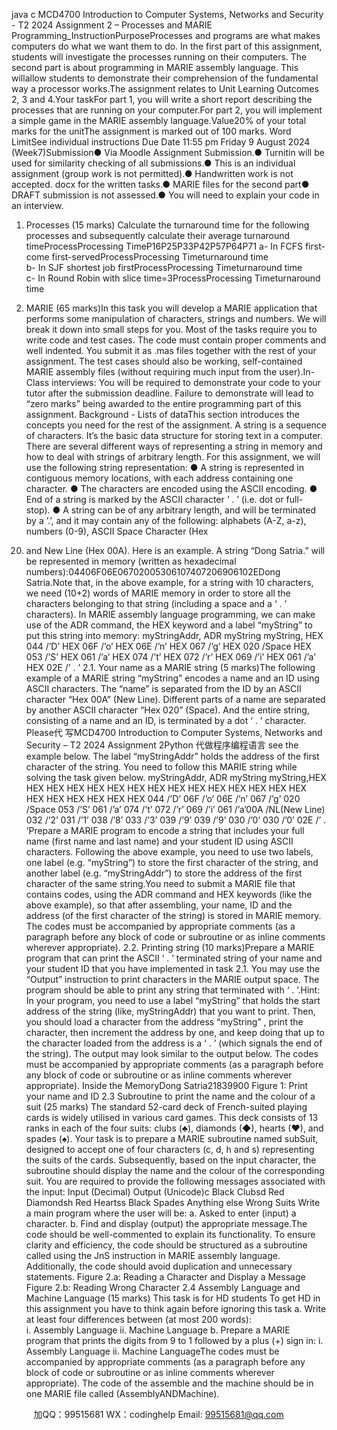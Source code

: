 java c
MCD4700 Introduction to Computer Systems,   Networks   and   Security   - T2 2024
Assignment 2 –   Processes and   MARIE   Programming_InstructionPurposeProcesses and programs   are what makes computers   do what   we    want them to do.   In the first   part of this assignment, students will   investigate the processes running on their   computers.   The   second   part   is about   programming   in   MARIE assembly language. This willallow students to demonstrate their comprehension of the   fundamental way a processor works.The assignment relates to   Unit Learning   Outcomes 2,   3   and   4.Your   taskFor part   1, you will write a short   report describing   the   processes that   are running on   your   computer.For part 2, you will   implement a simple game   in   the   MARIE   assembly   language.Value20% of your total marks for the   unitThe assignment is   marked out   of   100   marks.   Word   LimitSee   individual   instructions   Due   Date   11:55   pm   Friday 9 August 2024 (Week7)Submission●       Via   Moodle Assignment Submission.●       Turnitin will be   used for similarity   checking   of all submissions.●       This   is an   individual assignment   (group work   is   not permitted).●       Handwritten work   is   not accepted.   docx for the written tasks.●         MARIE files for the second   part●         DRAFT submission   is   not assessed.●       You will   need to explain your   code   in   an   interview.
1.   Processes (15   marks)
Calculate the turnaround time for the following   processes and subsequently calculate their   average turnaround timeProcessProcessing TimeP16P25P33P42P57P64P71
a-       In   FCFS first-come first-servedProcessProcessing Timeturnaround time         
b-       In SJF shortest   job firstProcessProcessing Timeturnaround time         
c-       In   Round   Robin with slice   time=3ProcessProcessing Timeturnaround time         

2. MARIE (65   marks)In this   task   you   will develop a MARIE application that performs some manipulation of   characters,   strings   and   numbers. We will   break   it   down   into small   steps for you.   Most   of   the   tasks   require   you to write code and test cases. The code must contain proper comments and well indented.   You submit it as .mas files together with the rest of   your assignment. The test cases should also   be working, self-contained   MARIE assembly files (without requiring much   input from   the   user).In-Class   interviews:   You   will   be   required   to   demonstrate   your   code   to   your   tutor   after   the   submission   deadline.   Failure   to   demonstrate   will   lead   to   “zero   marks”   being   awarded   to   the   entire   programming part of this assignment.
Background -   Lists   of dataThis   section   introduces   the   concepts   you   need   for   the   rest   of   the   assignment.   A   string   is   a   sequence   of   characters.   It’s   the   basic   data   structure   for   storing   text   in   a   computer.   There   are   several different   ways of representing a string in memory and how   to deal   with strings of   arbitrary   length.
For this assignment, we will use the following string   representation:
●         A string is represented in contiguous memory locations, with each address containing one   character.
●         The characters are encoded using   the ASCII   encoding.
●          End of a string   is marked by the ASCII   character ‘   .   ’ (i.e.   dot   or full-stop).
●         A string   can   be of any arbitrary   length,   and will   be   terminated   by   a   ’.’,   and   it   may   contain   any   of   the   following:   alphabets   (A-Z,   a-z),   numbers   (0-9),   ASCII   Space   Character   (Hex
020) and   New   Line   (Hex 00A).
Here    is    an    example.    A    string    “Dong    Satria.”          will    be      represented      in      memory      (written    as hexadecimal numbers):04406F06E06702005306107407206906102EDong   Satria.Note that, in the above example,   for a string   with 10 characters,   we need (10+2)   words of MARIE   memory   in order to store all the   characters   belonging   to   that   string   (including   a   space   and   a ‘   .   ’   characters).
In   MARIE assembly language   programming, we can make use   of the ADR   command, the   HEX   keyword and a   label “myString” to put this   string   into   memory:
myStringAddr,         ADR      myString
myString,                  HEX   044            /’D’
HEX   06F          /’o’
HEX   06E          /’n’
HEX   067          /’g’
HEX   020            /Space
HEX   053          /’S’
HEX   061            /’a’
HEX   074            /’t’
HEX   072            /’r’
HEX   069            /’i’
HEX   061            /’a’
HEX   02E            /’   .   ’
2.1.            Your name as a   MARIE   string    (5 marks)The   following   example   of   a   MARIE   string   “myString”   encodes   a   name   and   an   ID   using   ASCII   characters. The “name”   is separated from the   ID by   an ASCII   character   “Hex   00A”   (New   Line).   Different parts of a name are separated by another ASCII character “Hex 020” (Space). And the   entire string, consisting of a name and   an   ID,   is terminated   by   a   dot   ‘   .   ’ character.
Please代 写MCD4700 Introduction to Computer Systems, Networks and Security – T2 2024 Assignment 2Python
代做程序编程语言 see the example below. The label “myStringAddr” holds the address of   the   first character of the string. You   need to follow this   MARIE string while solving the task given   below.
myStringAddr,
ADR
myString
myString,HEX   HEX   HEX   HEX   HEX   HEX   HEX   HEX   HEX   HEX   HEX   HEX   HEX   HEX   HEX   HEX   HEX   HEX   HEX   HEX   HEX
044          /’D’
06F          /’o’
06E          /’n’
067          /’g’
020            /Space
053          /’S’
061            /’a’
074            /’t’
072            /’r’
069            /’i’
061            /’a’00A            /NL(New Line)
032          /’2’
031          /’1’
038          /’8’
033          /’3’
039          /’9’
039          /’9’
030          /’0’
030          /’0’
02E            /’   .   ’Prepare   a   MARIE   program to encode a string   that   includes   your full   name   (first   name   and   last   name) and your student   ID using ASCII characters.   Following the   above   example, you   need   to   use two   labels, one   label (e.g. “myString”) to   store   the   first   character   of the   string,   and   another   label (e.g. “myStringAddr”) to store the address of the first   character of the same   string.You   need   to   submit   a   MARIE   file   that   contains   codes,   using   the   ADR   command   and   HEX   keywords   (like   the   above   example),   so   that   after   assembling,   your   name,   ID   and the   address   (of   the   first character of   the string) is stored in MARIE memory. The codes must be accompanied   by   appropriate   comments   (as   a   paragraph   before   any   block   of code   or subroutine   or   as   inline   comments   wherever   appropriate).
2.2.             Printing string    (10 marks)Prepare a   MARIE   program that can   print the ASCII ‘   .   ’ terminated   string   of your   name   and your student   ID that you have implemented in task 2.1. You   may   use the “Output”   instruction to   print   characters   in   the   MARIE   output   space.   The   program   should   be   able   to   print   any   string   that   terminated with ‘   .   ’.Hint:   In   your   program,   you   need   to   use   a   label   “myString”   that   holds   the   start   address   of the   string   (like,   myStringAddr)   that   you   want   to   print.   Then,   you   should   load   a   character from   the   address “myString”   , print the character, then increment the address by one, and keep doing that   up   to   the   character   loaded   from   the   address   is   a ‘   .   ’   (which   signals   the   end   of the   string).   The   output   may   look   similar to   the   output   below.   The   codes   must   be   accompanied   by   appropriate   comments   (as   a   paragraph   before   any   block   of   code   or   subroutine   or   as   inline   comments   wherever   appropriate).
Inside the   MemoryDong   Satria21839900
Figure   1:   Print your name   and   ID
2.3 Subroutine to print the name and the colour   of   a   suit   (25 marks)
The standard 52-card deck of French-suited playing cards is widely utilised in various card   games. This deck consists of 13 ranks in each of   the   four suits: clubs (♣), diamonds (◆),
hearts (♥), and spades   (♠).
Your task is to prepare a MARIE subroutine named subSuit, designed to accept one of   four   characters (c, d, h and s) representing the suits of   the cards.   Subsequently, based   on   the
input character, the subroutine should display the name and the   colour   of   the   corresponding   suit.
You are required to provide the   following messages associated   with the input:
Input (Decimal)
Output (Unicode)c
Black   Clubsd
Red Diamondsh
Red Heartss
Black Spades
Anything else
Wrong Suits
Write a main program where the user   will be:
a.    Asked to enter (input) a character.
b.      Find and display (output) the appropriate message.The   code   should be   well-commented   to   explain its   functionality.   To   ensure   clarity   and   efficiency,   the   code   should   be   structured   as   a   subroutine   called   using   the   JnS   instruction   in   MARIE   assembly    language.    Additionally,    the      code      should      avoid      duplication      and      unnecessary   statements.
Figure 2.a: Reading a Character and Display a Message
Figure 2.b:   Reading Wrong Character
2.4 Assembly   Language and   Machine   Language    (15 marks)
This   task is for HD students
To get   HD   in this assignment you   have to think again   before ignoring   this   task
a.      Write at least four differences   between (at   most   200 words):   
i.               Assembly   Language
ii.                Machine   Language
b.       Prepare a MARIE   program that   prints the digits   from   9   to   1   followed   by   a   plus   (+)   sign   in:
i.               Assembly   Language
ii.                Machine   LanguageThe codes must   be accompanied   by appropriate comments   (as a   paragraph   before   any   block      of code or subroutine or as inline comments wherever   appropriate).   The   code   of the assemble   and the machine should be   in one   MARIE file called   (AssemblyANDMachine).



         
加QQ：99515681  WX：codinghelp  Email: 99515681@qq.com
